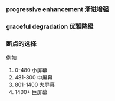 ### progressive enhancement 渐进增强

### graceful degradation 优雅降级

### 断点的选择
例如
1. 0-480 小屏幕
2. 481-800 中屏幕
3. 801-1400 大屏幕
4. 1400+ 巨屏幕